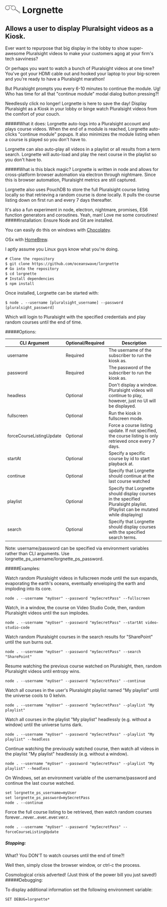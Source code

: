 ﻿# <img src="https://raw.githubusercontent.com/oceanswave/lorgnette/master/lorgnette.png" alt="Lorgnette" width="48"> Lorgnette

Allows a user to display Pluralsight videos as a Kiosk.
---

Ever want to repurpose that big display in the lobby to show super-awesome Pluralsight videos to make your customers agog at your firm's tech savviness?


Or perhaps you want to watch a bunch of Pluralsight videos at one time? You've got your HDMI cable out and hooked your laptop to your big-screen and you're ready to have a Pluralsight marathon!


But Pluralsight prompts you every 6-10 minutes to continue the module. Ug! Who has time for all that "continue module" modal dialog button pressing?!

Needlessly click no longer! Lorgnette is here to save the day! Display Pluralsight as a Kiosk in your lobby or binge watch Pluralsight videos from the comfort of your couch.

#####What it does:
Lorgnette auto-logs into a Pluralsight account and plays course videos. When the end of a module is reached, Lorgnette auto-clicks "continue module" popups. It also minimizes the module listing when a course is played so you don't have to.

Lorgnette can also auto-play all videos in a playlist or all results from a term search. Lorgnette will auto-load and play the next course in the playlist so you don't have to.

#####What is this black magic?
Lorgnette is written in node and allows for cross-platform browser automation via electron through nightmare. Since this is browser automation, Pluralsight metrics are still captured.

Lorgnette also uses PouchDB to store the full Pluralsight course listing locally so that retrieving a random course is done locally. It pulls the course listing down on first run and every 7 days thereafter. 

It's also a fun experiment in node, electron, nightmare, promises, ES6 function generators and coroutines. Yeah, man! Love me some coroutines!
#####Installation:
Ensure Node and Git are installed.

You can easily do this on windows with [Chocolatey](https://chocolatey.org/).

OSx with [HomeBrew](http://brew.sh/).

I aptly assume you Linux guys know what you're doing.

```
# Clone the repository
$ git clone https://github.com/oceanswave/lorgnette
# Go into the repository
$ cd lorgnette
# Install dependencies
$ npm install
```

Once installed, Lorgnette can be started with:

```
$ node . --username [pluralsight_username] --password [pluralsight_password]
```
Which will login to Pluralsight with the specified credentials and play random courses until the end of time.

#####Options:

|CLI Argument | Optional/Required | Description
|-------------|-------------------|--------------------|
|username | Required | The username of the subscriber to run the kiosk as.|
|password | Required | The password of the subscriber to run the kiosk as.|
|headless | Optional | Don't display a window. Pluralsight videos will continue to play, however, just no UI will be displayed.|
|fullscreen | Optional | Run the kiosk in fullscreen mode.|
|forceCourseListingUpdate | Optional | Force a course listing update. If not specified, the course listing is only retrieved once every 7 days.|
|startAt | Optional | Specify a specific course by id to start playback at.|
|continue| Optional | Specify that Lorgnette should continue at the last course watched |
|playlist| Optional | Specify that Lorgnette should display courses in the specified Pluralsight playlist. (Playlist can be mutated while displaying) |
|search| Optional | Specify that Lorgnette should display courses with the specified search terms. |

Note:
username/password can be specified via environment variables rather than CLI arguments.
Use lorgnette_ps_username/lorgnette_ps_password.

#####Examples:

Watch random Pluralsight videos in fullscreen mode until the sun expands, evaporating the earth's oceans, eventually enveloping the earth and imploding into its core.
```
node . --username "myUser" --password "mySecretPass" --fullscreen
```

Watch, in a window, the course on Video Studio Code, then, random Pluralsight videos until the sun implodes.
```
node . --username "myUser" --password "mySecretPass" --startAt video-studio-code
```

Watch random Pluralsight courses in the search results for "SharePoint" until the sun burns out.
```
node . --username "myUser" --password "mySecretPass" --search "SharePoint"
```

Resume watching the previous course watched on Pluralsight, then, random Pluralsight videos until entropy wins.
```
node . --username "myUser" --password "mySecretPass" --continue
```

Watch all courses in the user's Pluralsight playlist named "My playlist" until the universe cools to 0 kelvin.
```
node . --username "myUser" --password "mySecretPass" --playlist "My playlist"
```

Watch all courses in the playlist "My playlist" headlessly (e.g. without a window) until the universe turns dark.
```
node . --username "myUser" --password "mySecretPass" --playlist "My playlist" --headless
```

Continue watching the previously watched course, then watch all videos in the playlist "My playlist" headlessly (e.g. without a window).
```
node . --username "myUser" --password "mySecretPass" --playlist "My playlist" --headless
```

On Windows, set an environment variable of the username/password and continue the last course watched.
```
set lorgnette_ps_username=myUser
set lorgnette_ps_password=mySecretPass
node . --continue
```

Force the full course listing to be retrieved, then watch random courses forever...rever...ever..ever.ver.r.
```
node . --username "myUser" --password "mySecretPass" --forceCourseListingUpdate
```

##### Stopping:

What? You DON'T to watch courses until the end of time?!

Well then, simply close the browser window, or ctrl-c the process.

Cosmological crisis adverted! (Just think of the power bill you just saved!)
#####Debugging:

To display additional information set the following environment variable:

```
SET DEBUG=lorgnette*
```

